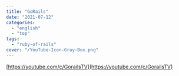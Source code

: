 ```yaml
---
title: "GoRails"
date: "2021-07-12"
categories:
  - "english"
  - "top"
tags:
  - "ruby-of-rails"
cover: "/YouTube-Icon-Gray-Box.png"
---
```


[https://youtube.com/c/GorailsTV](https://youtube.com/c/GorailsTV)
